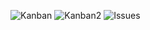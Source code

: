 ![Kanban](https://github.com/user-attachments/assets/6a3f55f7-9a90-46c8-b41e-864580dc4a98)
![Kanban2](https://github.com/user-attachments/assets/f9d4199a-9536-419a-9427-2bfb4193af9b)
![Issues](https://github.com/user-attachments/assets/0a11c0c6-0397-4a90-8d18-2c41b2b6d04c)

